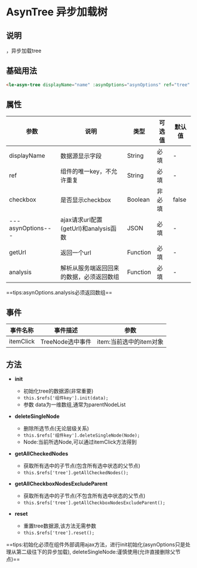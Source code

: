 # AsynTree 异步加载树

## 说明

<le-asyn-tree>，异步加载tree

## 基础用法

```html
<le-asyn-tree displayName="name" :asynOptions="asynOptions" ref="tree" :itemClick="itemClick" checkbox></le-asyn-tree>
```

## 属性

| 参数              | 说明                                     | 类型     | 可选值 | 默认值 |
| ----------------- | ---------------------------------------- | -------- | ------ | ------ |
| displayName       | 数据源显示字段                           | String   | 必填   | -      |
| ref               | 组件的唯一key，不允许重复                | String   | 必填   | -      |
| checkbox          | 是否显示checkbox                         | Boolean  | 非必填 | false  |
| ---asynOptions--- | ajax请求url配置(getUrl)和analysis函数    | JSON     | 必填   | -      |
| getUrl            | 返回一个url                              | Function | 必填   | -      |
| analysis          | 解析从服务端返回回来的数据，必须返回数组 | Function | 必填   | -      |

==tips:asynOptions.analysis必须返回数组==

## 事件

| 事件名称  | 事件描述         | 参数                    |
| --------- | ---------------- | ----------------------- |
| itemClick | TreeNode选中事件 | item:当前选中的item对象 |

## 方法

- **init**
  - 初始化tree的数据源(非常重要)
  - `this.$refs['组件key'].init(data);`
  - 参数 data为一维数组,通常为parentNodeList


- **deleteSingleNode**	
  - 删除所选节点(无论层级关系)
  - `this.$refs['组件key'].deleteSingleNode(Node);`
  - Node:当前所选Node,可以通过itemClick方法得到


- **getAllCheckedNodes**	
  - 获取所有选中的子节点(包含所有选中状态的父节点)
  - `this.$refs['tree'].getAllCheckedNodes();`

- **getAllCheckboxNodesExcludeParent**	
  - 获取所有选中的子节点(不包含所有选中状态的父节点)
  - `this.$refs['tree'].getAllCheckboxNodesExcludeParent();	`

- **reset**	
  - 重置tree数据源,该方法无需参数
  - `this.$refs['tree'].reset();`

==tips:初始化必须在组件外部调用ajax方法，进行init初始化(asynOptions只是处理从第二级往下的异步加载), deleteSingleNode:谨慎使用(允许直接删除父节点)==

